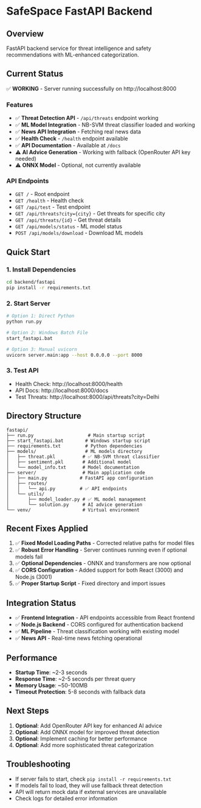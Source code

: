 # SafeSpace FastAPI Backend

## Overview
FastAPI backend service for threat intelligence and safety recommendations with ML-enhanced categorization.

## Current Status
✅ **WORKING** - Server running successfully on http://localhost:8000

### Features
- ✅ **Threat Detection API** - `/api/threats` endpoint working
- ✅ **ML Model Integration** - NB-SVM threat classifier loaded and working
- ✅ **News API Integration** - Fetching real news data
- ✅ **Health Check** - `/health` endpoint available
- ✅ **API Documentation** - Available at `/docs`
- ⚠️ **AI Advice Generation** - Working with fallback (OpenRouter API key needed)
- ⚠️ **ONNX Model** - Optional, not currently available

### API Endpoints
- `GET /` - Root endpoint
- `GET /health` - Health check
- `GET /api/test` - Test endpoint  
- `GET /api/threats?city={city}` - Get threats for specific city
- `GET /api/threats/{id}` - Get threat details
- `GET /api/models/status` - ML model status
- `POST /api/models/download` - Download ML models

## Quick Start

### 1. Install Dependencies
```bash
cd backend/fastapi
pip install -r requirements.txt
```

### 2. Start Server
```bash
# Option 1: Direct Python
python run.py

# Option 2: Windows Batch File
start_fastapi.bat

# Option 3: Manual uvicorn
uvicorn server.main:app --host 0.0.0.0 --port 8000
```

### 3. Test API
- Health Check: http://localhost:8000/health
- API Docs: http://localhost:8000/docs
- Test Threats: http://localhost:8000/api/threats?city=Delhi

## Directory Structure
```
fastapi/
├── run.py                    # Main startup script
├── start_fastapi.bat        # Windows startup script
├── requirements.txt         # Python dependencies
├── models/                  # ML models directory
│   ├── threat.pkl          # ✅ NB-SVM threat classifier
│   ├── sentiment.pkl       # Additional model
│   └── model_info.txt      # Model documentation
├── server/                 # Main application code
│   ├── main.py            # FastAPI app configuration
│   ├── routes/
│   │   └── api.py         # ✅ API endpoints
│   └── utils/
│       ├── model_loader.py # ✅ ML model management
│       └── solution.py     # AI advice generation
└── venv/                   # Virtual environment
```

## Recent Fixes Applied
1. ✅ **Fixed Model Loading Paths** - Corrected relative paths for model files
2. ✅ **Robust Error Handling** - Server continues running even if optional models fail
3. ✅ **Optional Dependencies** - ONNX and transformers are now optional
4. ✅ **CORS Configuration** - Added support for both React (3000) and Node.js (3001)
5. ✅ **Proper Startup Script** - Fixed directory and import issues

## Integration Status
- ✅ **Frontend Integration** - API endpoints accessible from React frontend
- ✅ **Node.js Backend** - CORS configured for authentication backend
- ✅ **ML Pipeline** - Threat classification working with existing model
- ✅ **News API** - Real-time news fetching operational

## Performance
- **Startup Time**: ~2-3 seconds
- **Response Time**: ~2-5 seconds per threat query
- **Memory Usage**: ~50-100MB
- **Timeout Protection**: 5-8 seconds with fallback data

## Next Steps
1. **Optional**: Add OpenRouter API key for enhanced AI advice
2. **Optional**: Add ONNX model for improved threat detection
3. **Optional**: Implement caching for better performance
4. **Optional**: Add more sophisticated threat categorization

## Troubleshooting
- If server fails to start, check `pip install -r requirements.txt`
- If models fail to load, they will use fallback threat detection
- API will return mock data if external services are unavailable
- Check logs for detailed error information
